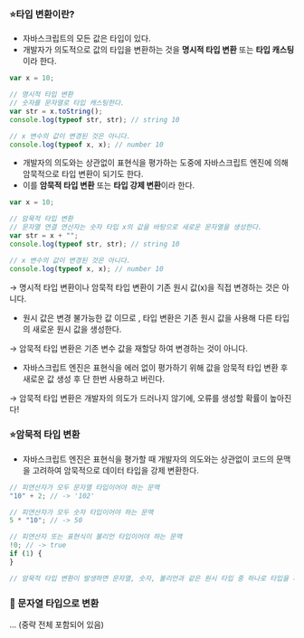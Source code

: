 ### ⭐️타입 변환이란?

- 자바스크립트의 모든 값은 타입이 있다.
- 개발자가 의도적으로 값의 타입을 변환하는 것을 **명시적 타입 변환** 또는 **타입 캐스팅**이라 한다.

```jsx
var x = 10;

// 명시적 타입 변환
// 숫자를 문자열로 타입 캐스팅한다.
var str = x.toString();
console.log(typeof str, str); // string 10

// x 변수의 값이 변경된 것은 아니다.
console.log(typeof x, x); // number 10
```

- 개발자의 의도와는 상관없이 표현식을 평가하는 도중에 자바스크립트 엔진에 의해 암묵적으로 타입 변환이 되기도 한다.
- 이를 **암묵적 타입 변환** 또는 **타입 강제 변환**이라 한다.

```jsx
var x = 10;

// 암묵적 타입 변환
// 문자열 연결 연산자는 숫자 타입 x의 값을 바탕으로 새로운 문자열을 생성한다.
var str = x + "";
console.log(typeof str, str); // string 10

// x 변수의 값이 변경된 것은 아니다.
console.log(typeof x, x); // number 10
```

→ 명시적 타입 변환이나 암묵적 타입 변환이 기존 원시 값(x)을 직접 변경하는 것은 아니다.

- 원시 값은 변경 불가능한 값 이므로 , 타입 변환은 기존 원시 값을 사용해 다른 타입의 새로운 원시 값을 생성한다.

→ 암묵적 타입 변환은 기존 변수 값을 재할당 하여 변경하는 것이 아니다.

- 자바스크립트 엔진은 표현식을 에러 없이 평가하기 위해 값을 암묵적 타입 변환 후 새로운 값 생성 후 단 한번 사용하고 버린다.

→ 암묵적 타입 변환은 개발자의 의도가 드러나지 않기에, 오류를 생성할 확률이 높아진다!

### ⭐️암묵적 타입 변환

- 자바스크립트 엔진은 표현식을 평가할 때 개발자의 의도와는 상관없이 코드의 문맥을 고려하여 암묵적으로 데이터 타입을 강제 변환한다.

```jsx
// 피연산자가 모두 문자열 타입이어야 하는 문맥
"10" + 2; // -> '102'

// 피연산자가 모두 숫자 타입이어야 하는 문맥
5 * "10"; // -> 50

// 피연산자 또는 표현식이 불리언 타입이어야 하는 문맥
!0; // -> true
if (1) {
}

// 암묵적 타입 변환이 발생하면 문자열, 숫자, 불리언과 같은 원시 타입 중 하나로 타입을 자동 변환한다.
```

### **📌 문자열 타입으로 변환**

... (중략 전체 포함되어 있음)
